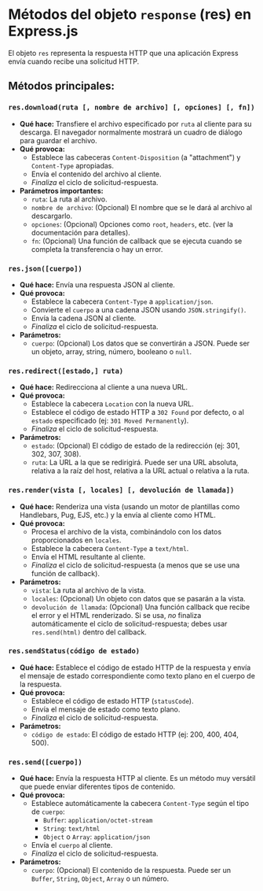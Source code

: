 # Métodos del objeto `response` (res) en Express.js

El objeto `res` representa la respuesta HTTP que una aplicación Express envía cuando recibe una solicitud HTTP.

## Métodos principales:

### `res.download(ruta [, nombre de archivo] [, opciones] [, fn])`

-   **Qué hace:** Transfiere el archivo especificado por `ruta` al cliente para su descarga. El navegador normalmente mostrará un cuadro de diálogo para guardar el archivo.
-   **Qué provoca:**
    -   Establece las cabeceras `Content-Disposition` (a "attachment") y `Content-Type` apropiadas.
    -   Envía el contenido del archivo al cliente.
    -   _Finaliza_ el ciclo de solicitud-respuesta.
-   **Parámetros importantes:**
    -   `ruta`: La ruta al archivo.
    -   `nombre de archivo`: (Opcional) El nombre que se le dará al archivo al descargarlo.
    -   `opciones`: (Opcional) Opciones como `root`, `headers`, etc. (ver la documentación para detalles).
    -   `fn`: (Opcional) Una función de callback que se ejecuta cuando se completa la transferencia o hay un error.

### `res.json([cuerpo])`

-   **Qué hace:** Envía una respuesta JSON al cliente.
-   **Qué provoca:**
    -   Establece la cabecera `Content-Type` a `application/json`.
    -   Convierte el `cuerpo` a una cadena JSON usando `JSON.stringify()`.
    -   Envía la cadena JSON al cliente.
    -   _Finaliza_ el ciclo de solicitud-respuesta.
-   **Parámetros:**
    -   `cuerpo`: (Opcional) Los datos que se convertirán a JSON. Puede ser un objeto, array, string, número, booleano o `null`.

### `res.redirect([estado,] ruta)`

-   **Qué hace:** Redirecciona al cliente a una nueva URL.
-   **Qué provoca:**
    -   Establece la cabecera `Location` con la nueva URL.
    -   Establece el código de estado HTTP a `302 Found` por defecto, o al `estado` especificado (ej: `301 Moved Permanently`).
    -   _Finaliza_ el ciclo de solicitud-respuesta.
-   **Parámetros:**
    -   `estado`: (Opcional) El código de estado de la redirección (ej: 301, 302, 307, 308).
    -   `ruta`: La URL a la que se redirigirá. Puede ser una URL absoluta, relativa a la raíz del host, relativa a la URL actual o relativa a la ruta.

### `res.render(vista [, locales] [, devolución de llamada])`

-   **Qué hace:** Renderiza una vista (usando un motor de plantillas como Handlebars, Pug, EJS, etc.) y la envía al cliente como HTML.
-   **Qué provoca:**
    -   Procesa el archivo de la vista, combinándolo con los datos proporcionados en `locales`.
    -   Establece la cabecera `Content-Type` a `text/html`.
    -   Envía el HTML resultante al cliente.
    -   _Finaliza_ el ciclo de solicitud-respuesta (a menos que se use una función de callback).
-   **Parámetros:**
    -   `vista`: La ruta al archivo de la vista.
    -   `locales`: (Opcional) Un objeto con datos que se pasarán a la vista.
    -   `devolución de llamada`: (Opcional) Una función callback que recibe el error y el HTML renderizado. Si se usa, _no_ finaliza automáticamente el ciclo de solicitud-respuesta; debes usar `res.send(html)` dentro del callback.

### `res.sendStatus(código de estado)`

-   **Qué hace:** Establece el código de estado HTTP de la respuesta y envía el mensaje de estado correspondiente como texto plano en el cuerpo de la respuesta.
-   **Qué provoca:**
    -   Establece el código de estado HTTP (`statusCode`).
    -   Envía el mensaje de estado como texto plano.
    -   _Finaliza_ el ciclo de solicitud-respuesta.
-   **Parámetros:**
    -   `código de estado`: El código de estado HTTP (ej: 200, 400, 404, 500).

### `res.send([cuerpo])`

-   **Qué hace:** Envía la respuesta HTTP al cliente. Es un método muy versátil que puede enviar diferentes tipos de contenido.
-   **Qué provoca:**
    -   Establece automáticamente la cabecera `Content-Type` según el tipo de `cuerpo`:
        -   `Buffer`: `application/octet-stream`
        -   `String`: `text/html`
        -   `Object` o `Array`: `application/json`
    -   Envía el `cuerpo` al cliente.
    -   _Finaliza_ el ciclo de solicitud-respuesta.
-   **Parámetros:**
    -   `cuerpo`: (Opcional) El contenido de la respuesta. Puede ser un `Buffer`, `String`, `Object`, `Array` o un número.
